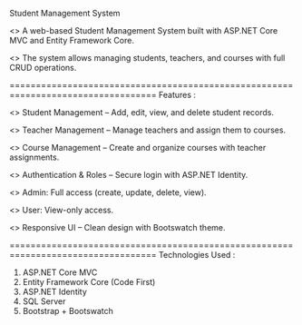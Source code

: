 Student Management System

<> A web-based Student Management System built with ASP.NET Core MVC and Entity Framework Core.

<> The system allows managing students, teachers, and courses with full CRUD operations.

==================================================================================
Features :

<> Student Management – Add, edit, view, and delete student records.

<> Teacher Management – Manage teachers and assign them to courses.

<> Course Management – Create and organize courses with teacher assignments.

<> Authentication & Roles – Secure login with ASP.NET Identity.

<> Admin: Full access (create, update, delete, view).

<> User: View-only access.

<> Responsive UI – Clean design with Bootswatch theme.

==================================================================================
Technologies Used :
1. ASP.NET Core MVC
2. Entity Framework Core (Code First)
3. ASP.NET Identity
4. SQL Server
5. Bootstrap + Bootswatch

